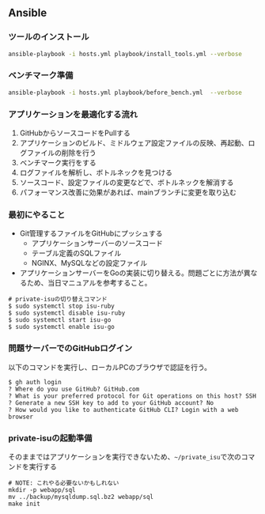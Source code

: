 ## Ansible
### ツールのインストール
```sh
ansible-playbook -i hosts.yml playbook/install_tools.yml --verbose
```

### ベンチマーク準備

```sh
ansible-playbook -i hosts.yml playbook/before_bench.yml  --verbose
```

### アプリケーションを最適化する流れ
1. GitHubからソースコードをPullする
2. アプリケーションのビルド、ミドルウェア設定ファイルの反映、再起動、ログファイルの削除を行う
3. ベンチマーク実行をする
4. ログファイルを解析し、ボトルネックを見つける
5. ソースコード、設定ファイルの変更などで、ボトルネックを解消する
6. パフォーマンス改善に効果があれば、mainブランチに変更を取り込む

### 最初にやること
- Git管理するファイルをGitHubにプッシュする
  - アプリケーションサーバーのソースコード
  - テーブル定義のSQLファイル
  - NGINX、MySQLなどの設定ファイル
- アプリケーションサーバーをGoの実装に切り替える。問題ごとに方法が異なるため、当日マニュアルを参考すること。
```
# private-isuの切り替えコマンド
$ sudo systemctl stop isu-ruby
$ sudo systemctl disable isu-ruby
$ sudo systemctl start isu-go
$ sudo systemctl enable isu-go
```

### 問題サーバーでのGitHubログイン
以下のコマンドを実行し、ローカルPCのブラウザで認証を行う。
```
$ gh auth login
? Where do you use GitHub? GitHub.com
? What is your preferred protocol for Git operations on this host? SSH
? Generate a new SSH key to add to your GitHub account? No
? How would you like to authenticate GitHub CLI? Login with a web browser
```
###

### private-isuの起動準備
そのままではアプリケーションを実行できないため、`~/private_isu`で次のコマンドを実行する
```
# NOTE: これやる必要ないかもしれない
mkdir -p webapp/sql
mv ../backup/mysqldump.sql.bz2 webapp/sql
make init
```
